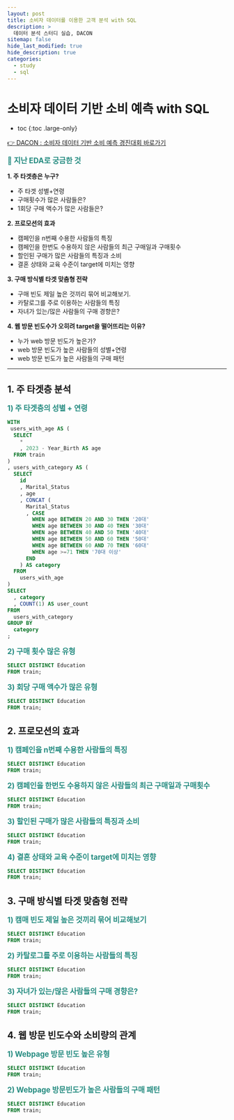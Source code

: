 ```yaml
---
layout: post
title: 소비자 데이터를 이용한 고객 분석 with SQL
description: >
  데이터 분석 스터디 실습, DACON
sitemap: false
hide_last_modified: true
hide_description: true
categories:
  - study
  - sql
---
```


# 소비자 데이터 기반 소비 예측 with SQL

* toc
{:toc .large-only}


[ 👉 DACON : 소비자 데이터 기반 소비 예측 경진대회 바로가기](https://dacon.io/competitions/official/235893/overview/description)
<br>

<span style="color:#268C81; font-size:120%; font-weight:bold;"> 🔎  지난 EDA로 궁금한 것 </span>

<b> 1. 주 타겟층은 누구? </b>

  - 주 타겟 성별+연령
  - 구매횟수가 많은 사람들은?
  - 1회당 구매 액수가 많은 사람들은?

<b> 2. 프로모션의 효과 </b>

  - 캠페인을 n번째 수용한 사람들의 특징
  - 캠페인을 한번도 수용하지 않은 사람들의 최근 구매일과 구매횟수
  - 할인된 구매가 많은 사람들의 특징과 소비
  - 결혼 상태와 교육 수준이 target에 미치는 영향

<b> 3. 구매 방식별 타겟 맞춤형 전략 </b>

  - 구매 빈도 제일 높은 것끼리 묶어 비교해보기.
  - 카탈로그를 주로 이용하는 사람들의 특징
  - 자녀가 있는/많은 사람들의 구매 경향은?

<b> 4. 웹 방문 빈도수가 오히려 target을 떨어뜨리는 이유? </b>

  - 누가 web 방문 빈도가 높은가?
  - web 방문 빈도가 높은 사람들의 성별+연령
  - web 방문 빈도가 높은 사람들의 구매 패턴

---

## 1. 주 타겟층 분석

<span style="color:#268C81; font-size:120%; font-weight:bold;"> 1) 주 타겟층의 성별 + 연령 </span>

```sql
WITH
 users_with_age AS (
  SELECT
    *
    , 2023 - Year_Birth AS age
  FROM train
)
, users_with_category AS (
  SELECT
    id
    , Marital_Status
    , age
    , CONCAT (
      Marital_Status
      , CASE
        WHEN age BETWEEN 20 AND 30 THEN '20대'
        WHEN age BETWEEN 30 AND 40 THEN '30대'
        WHEN age BETWEEN 40 AND 50 THEN '40대'
        WHEN age BETWEEN 50 AND 60 THEN '50대'
        WHEN age BETWEEN 60 AND 70 THEN '60대'
        WHEN age >=71 THEN '70대 이상'
      END
    ) AS category
  FROM
    users_with_age
)
SELECT
  , category
  , COUNT(1) AS user_count
FROM
  users_with_category
GROUP BY
  category
;

```


<span style="color:#268C81; font-size:120%; font-weight:bold;"> 2) 구매 횟수 많은 유형 </span>

```sql
SELECT DISTINCT Education
FROM train;
```

<span style="color:#268C81; font-size:120%; font-weight:bold;"> 3) 회당 구매 액수가 많은 유형 </span>

```sql
SELECT DISTINCT Education
FROM train;
```

## 2. 프로모션의 효과

<span style="color:#268C81; font-size:120%; font-weight:bold;"> 1) 캠페인을 n번째 수용한 사람들의 특징 </span>

```sql
SELECT DISTINCT Education
FROM train;
```

<span style="color:#268C81; font-size:120%; font-weight:bold;"> 2) 캠페인을 한번도 수용하지 않은 사람들의 최근 구매일과 구매횟수 </span>

```sql
SELECT DISTINCT Education
FROM train;
```

<span style="color:#268C81; font-size:120%; font-weight:bold;"> 3) 할인된 구매가 많은 사람들의 특징과 소비 </span>

```sql
SELECT DISTINCT Education
FROM train;
```

<span style="color:#268C81; font-size:120%; font-weight:bold;"> 4) 결혼 상태와 교육 수준이 target에 미치는 영향 </span>

```sql
SELECT DISTINCT Education
FROM train;
```

## 3. 구매 방식별 타겟 맞춤형 전략

<span style="color:#268C81; font-size:120%; font-weight:bold;"> 1) 캠매 빈도 제일 높은 것끼리 묶어 비교해보기 </span>

```sql
SELECT DISTINCT Education
FROM train;
```

<span style="color:#268C81; font-size:120%; font-weight:bold;"> 2) 카탈로그를 주로 이용하는 사람들의 특징 </span>

```sql
SELECT DISTINCT Education
FROM train;
```

<span style="color:#268C81; font-size:120%; font-weight:bold;"> 3) 자녀가 있는/많은 사람들의 구매 경향은? </span>

```sql
SELECT DISTINCT Education
FROM train;
```

## 4. 웹 방문 빈도수와 소비량의 관계

<span style="color:#268C81; font-size:120%; font-weight:bold;"> 1) Webpage 방문 빈도 높은 유형 </span>

```sql
SELECT DISTINCT Education
FROM train;
```

<span style="color:#268C81; font-size:120%; font-weight:bold;"> 2) Webpage 방문빈도가 높은 사람들의 구매 패턴 </span>

```sql
SELECT DISTINCT Education
FROM train;
```
